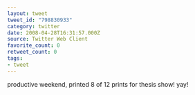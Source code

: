 ```yaml
---
layout: tweet
tweet_id: "798830933"
category: twitter
date: 2008-04-28T16:31:57.000Z
source: Twitter Web Client
favorite_count: 0
retweet_count: 0
tags:
- tweet
---
```


productive weekend, printed 8 of 12 prints for thesis show! yay!
